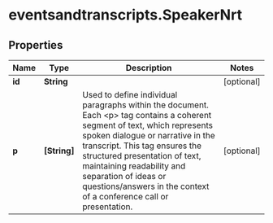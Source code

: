 # eventsandtranscripts.SpeakerNrt

## Properties

Name | Type | Description | Notes
------------ | ------------- | ------------- | -------------
**id** | **String** |  | [optional] 
**p** | **[String]** | Used to define individual paragraphs within the document. Each &lt;p&gt; tag contains a coherent segment of text, which represents spoken dialogue or narrative in the transcript. This tag ensures the structured presentation of text, maintaining readability and separation of ideas or questions/answers in the context of a conference call or presentation. | [optional] 


